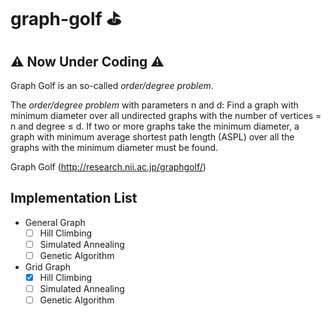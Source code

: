 # graph-golf ⛳

**⚠️ Now Under Coding ⚠️**
---


Graph Golf is an so-called _order/degree problem_.

The _order/degree problem_ with parameters n and d: Find a graph with minimum diameter over all undirected graphs with the number of vertices = n and degree ≤ d. If two or more graphs take the minimum diameter, a graph with minimum average shortest path length (ASPL) over all the graphs with the minimum diameter must be found.

Graph Golf (http://research.nii.ac.jp/graphgolf/)

Implementation List
---
- General Graph
  - [ ] Hill Climbing
  - [ ] Simulated Annealing
  - [ ] Genetic Algorithm
- Grid Graph
  - [x] Hill Climbing
  - [ ] Simulated Annealing
  - [ ] Genetic Algorithm
